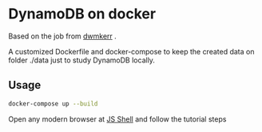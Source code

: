 # DynamoDB on docker

Based on the job from [dwmkerr](https://hub.docker.com/r/dwmkerr/dynamodb/) .

A customized Dockerfile and docker-compose to keep the created data on folder ./data just to study DynamoDB locally.

## Usage

```sh
docker-compose up --build
```

Open any modern browser at [JS Shell](http://localhost:8000/shell/) and follow the tutorial steps

